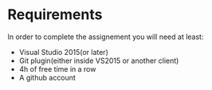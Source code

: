# Requirements
In order to complete the assignement you will need at least:
* Visual Studio 2015(or later) 
* Git plugin(either inside VS2015 or another client)
* 4h of free time in a row
* A github account
